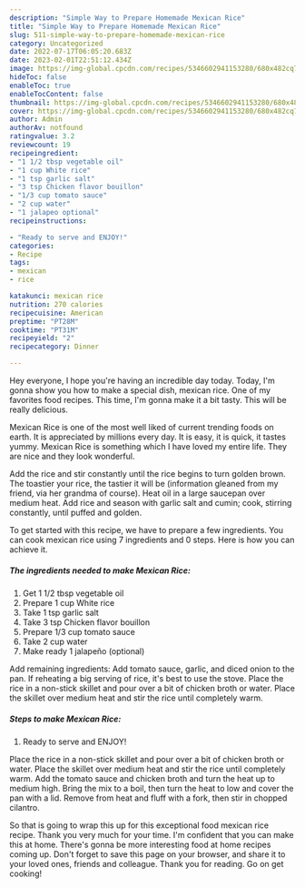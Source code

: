 ```yaml
---
description: "Simple Way to Prepare Homemade Mexican Rice"
title: "Simple Way to Prepare Homemade Mexican Rice"
slug: 511-simple-way-to-prepare-homemade-mexican-rice
category: Uncategorized
date: 2022-07-17T06:05:20.683Z
date: 2023-02-01T22:51:12.434Z
image: https://img-global.cpcdn.com/recipes/5346602941153280/680x482cq70/mexican-rice-recipe-main-photo.jpg
hideToc: false
enableToc: true
enableTocContent: false
thumbnail: https://img-global.cpcdn.com/recipes/5346602941153280/680x482cq70/mexican-rice-recipe-main-photo.jpg
cover: https://img-global.cpcdn.com/recipes/5346602941153280/680x482cq70/mexican-rice-recipe-main-photo.jpg
author: Admin
authorAv: notfound
ratingvalue: 3.2
reviewcount: 19
recipeingredient:
- "1 1/2 tbsp vegetable oil"
- "1 cup White rice"
- "1 tsp garlic salt"
- "3 tsp Chicken flavor bouillon"
- "1/3 cup tomato sauce"
- "2 cup water"
- "1 jalapeo optional"
recipeinstructions:

- "Ready to serve and ENJOY!"
categories:
- Recipe
tags:
- mexican
- rice

katakunci: mexican rice 
nutrition: 270 calories
recipecuisine: American
preptime: "PT28M"
cooktime: "PT31M"
recipeyield: "2"
recipecategory: Dinner

---
```



Hey everyone, I hope you're having an incredible day today. Today, I'm gonna show you how to make a special dish, mexican rice. One of my favorites food recipes. This time, I'm gonna make it a bit tasty. This will be really delicious.

Mexican Rice is one of the most well liked of current trending foods on earth. It is appreciated by millions every day. It is easy, it is quick, it tastes yummy. Mexican Rice is something which I have loved my entire life. They are nice and they look wonderful.

Add the rice and stir constantly until the rice begins to turn golden brown. The toastier your rice, the tastier it will be (information gleaned from my friend, via her grandma of course). Heat oil in a large saucepan over medium heat. Add rice and season with garlic salt and cumin; cook, stirring constantly, until puffed and golden.


To get started with this recipe, we have to prepare a few ingredients. You can cook mexican rice using 7 ingredients and 0 steps. Here is how you can achieve it.

<!--inarticleads1-->

##### The ingredients needed to make Mexican Rice:

1. Get 1 1/2 tbsp vegetable oil
1. Prepare 1 cup White rice
1. Take 1 tsp garlic salt
1. Take 3 tsp Chicken flavor bouillon
1. Prepare 1/3 cup tomato sauce
1. Take 2 cup water
1. Make ready 1 jalapeño (optional)


Add remaining ingredients: Add tomato sauce, garlic, and diced onion to the pan. If reheating a big serving of rice, it&#39;s best to use the stove. Place the rice in a non-stick skillet and pour over a bit of chicken broth or water. Place the skillet over medium heat and stir the rice until completely warm. 

<!--inarticleads2-->

##### Steps to make Mexican Rice:


1. Ready to serve and ENJOY!

Place the rice in a non-stick skillet and pour over a bit of chicken broth or water. Place the skillet over medium heat and stir the rice until completely warm. Add the tomato sauce and chicken broth and turn the heat up to medium high. Bring the mix to a boil, then turn the heat to low and cover the pan with a lid. Remove from heat and fluff with a fork, then stir in chopped cilantro. 

So that is going to wrap this up for this exceptional food mexican rice recipe. Thank you very much for your time. I'm confident that you can make this at home. There's gonna be more interesting food at home recipes coming up. Don't forget to save this page on your browser, and share it to your loved ones, friends and colleague. Thank you for reading. Go on get cooking!
